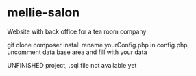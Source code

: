 # mellie-salon

Website with back office for a tea room company

git clone
composer install
rename yourConfig.php in config.php, uncomment data base area and fill with your data 

UNFINISHED project, .sql file not available yet
